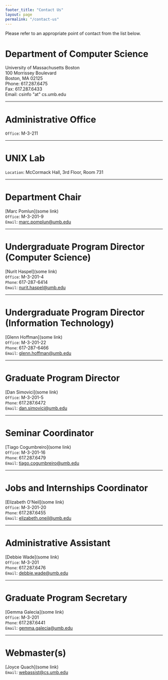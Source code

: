 ```yaml
---
footer_title: "Contact Us"
layout: page
permalink: "/contact-us"
---
```


Please refer to an appropriate point of contact from the list below.

# Department of Computer Science

University of Massachusetts Boston <br />
100 Morrissey Boulevard <br />
Boston, MA 02125 <br />
Phone: 617.287.6475 <br />
Fax: 617.287.6433 <br />
Email: csinfo "at" cs.umb.edu

---

# Administrative Office

`Office`: M-3-211

---

# UNIX Lab

`Location`: McCormack Hall, 3rd Floor, Room 731

---

# Department Chair

[Marc Pomlun](some link) \
`Office`: M-3-201-9 \
`Email`: marc.pomplun@umb.edu

---

# Undergraduate Program Director (Computer Science)

[Nurit Haspel](some link) \
`Office`: M-3-201-4 \
`Phone`: 617-287-6414 \
`Email`: nurit.haspel@umb.edu

---

# Undergraduate Program Director (Information Technology)

[Glenn Hoffman](some link) \
`Office`: M-3-201-22 \
`Phone`: 617-287-6466 \
`Email`: glenn.hoffman@umb.edu

---

# Graduate Program Director

[Dan Simovici](some link) \
`Office`: M-3-201-5 \
`Phone`: 617.287.6472 \
`Email`: dan.simovici@umb.edu

---

# Seminar Coordinator

[Tiago Cogumbreiro](some link) \
`Office`: M-3-201-16 \
`Phone`: 617.287.6479 \
`Email`: tiago.cogumbreiro@umb.edu

---

# Jobs and Internships Coordinator

[Elizabeth O'Neil](some link) \
`Office`: M-3-201-20 \
`Phone`: 617.287.6455 \
`Email`: elizabeth.oneil@umb.edu

---

# Administrative Assistant

[Debbie Wade](some link) \
`Office`: M-3-201 \
`Phone`: 617.287.6476 \
`Email`: debbie.wade@umb.edu

---

# Graduate Program Secretary

[Gemma Galecia](some link) \
`Office`: M-3-201 \
`Phone`: 617.287.6441 \
`Email`: gemma.galecia@umb.edu

---

# Webmaster(s)

[Joyce Quach](some link) \
`Email`: webassist@cs.umb.edu
